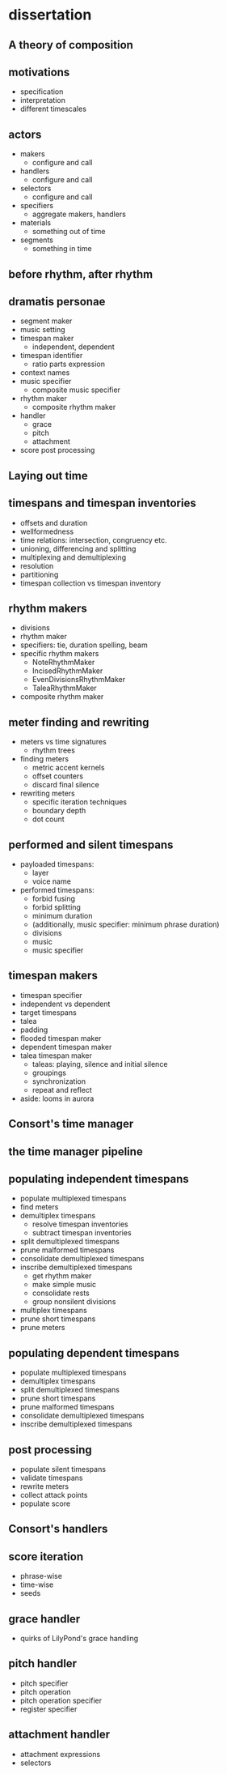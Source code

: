 dissertation
============

A theory of composition
-----------------------

## motivations

- specification
- interpretation
- different timescales

## actors

- makers
    - configure and call
- handlers
    - configure and call
- selectors
    - configure and call
- specifiers
    - aggregate makers, handlers
- materials
    - something out of time
- segments
    - something in time

## before rhythm, after rhythm

## dramatis personae

- segment maker
- music setting
- timespan maker
    - independent, dependent
- timespan identifier
    - ratio parts expression
- context names
- music specifier
    - composite music specifier
- rhythm maker
    - composite rhythm maker
- handler
    - grace
    - pitch
    - attachment
- score post processing

Laying out time
---------------

## timespans and timespan inventories

- offsets and duration
- wellformedness
- time relations: intersection, congruency etc.
- unioning, differencing and splitting
- multiplexing and demultiplexing
- resolution
- partitioning
- timespan collection vs timespan inventory

## rhythm makers

- divisions
- rhythm maker
- specifiers: tie, duration spelling, beam
- specific rhythm makers
    - NoteRhythmMaker
    - IncisedRhythmMaker
    - EvenDivisionsRhythmMaker
    - TaleaRhythmMaker
- composite rhythm maker

## meter finding and rewriting

- meters vs time signatures
    - rhythm trees
- finding meters
    - metric accent kernels
    - offset counters
    - discard final silence
- rewriting meters
    - specific iteration techniques
    - boundary depth
    - dot count

## performed and silent timespans

- payloaded timespans:
    - layer
    - voice name
- performed timespans:
    - forbid fusing
    - forbid splitting
    - minimum duration
    - (additionally, music specifier: minimum phrase duration)
    - divisions
    - music
    - music specifier

## timespan makers

- timespan specifier
- independent vs dependent
- target timespans
- talea
- padding
- flooded timespan maker
- dependent timespan maker
- talea timespan maker
    - taleas: playing, silence and initial silence
    - groupings
    - synchronization
    - repeat and reflect
- aside: looms in aurora

Consort's time manager
----------------------

## the time manager pipeline

## populating independent timespans

- populate multiplexed timespans
- find meters
- demultiplex timespans
    - resolve timespan inventories
    - subtract timespan inventories
- split demultiplexed timespans
- prune malformed timespans
- consolidate demultiplexed timespans
- inscribe demultiplexed timespans
    - get rhythm maker
    - make simple music
    - consolidate rests
    - group nonsilent divisions
- multiplex timespans
- prune short timespans
- prune meters

## populating dependent timespans

- populate multiplexed timespans
- demultiplex timespans
- split demultiplexed timespans
- prune short timespans
- prune malformed timespans
- consolidate demultiplexed timespans
- inscribe demultiplexed timespans

## post processing

- populate silent timespans
- validate timespans
- rewrite meters
- collect attack points
- populate score

Consort's handlers
------------------

## score iteration

- phrase-wise
- time-wise
- seeds

## grace handler

- quirks of LilyPond's grace handling

## pitch handler

- pitch specifier
- pitch operation
- pitch operation specifier
- register specifier

## attachment handler

- attachment expressions
- selectors